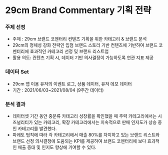 # 29cm Brand Commentary 기획 전략

### 주제 선정
- 주제 : 29cm 브랜드 코멘터리 컨텐츠 기획을 위한 카테고리 & 브랜드 분석 </br>
- 29cm의 정체성 강화 전략인 입점 브랜드 스토리 기반 컨텐츠에 기반하여 브랜드 코멘터리에 효과적인 카테고리 선정 및 브랜드 리스트업
- 활용 의도: 컨텐츠 기획 시, 데이터 기반 의사결정이 가능하도록 연관 지표 제공 

### 데이터 Set
- 29cm 앱 이용 유저의 이벤트 로그, 상품 데이터, 유저 데모 데이터
- 기간 : 2021/06/03~2021/08/04 (9주간 데이터)

### 분석 결과
- 데이터셋 기간 동안 중분류 카테고리 성장률을 확인했을 때 주력 카테고리에서는 시즈널리티가 있는 카테고리, 확장 카테고리에서는 지속적으로 판매 인지도가 상승 중인 카테고리를 발견했다. </br>
- 파레토 법칙에 따라 각 카테고리에서 매출 80%를 차지하고 있는 브랜드 리스트와 브랜드 선정 의사결정에 도움되는 KPI를 제공하여 브랜드 코멘터리에 보다 효과적인 매출 증대 및 인지도 향상에 기여할 수 있다.

